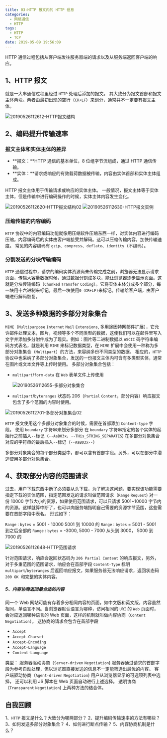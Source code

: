 ```yaml
---
title: 03-HTTP 报文内的 HTTP 信息
categories:
  - 网络通信
  - HTTP
tags:
  - HTTP
  - TCP
date: 2019-05-09 19:56:09
---
```


HTTP 通信过程包括从客户端发往服务器端的请求以及从服务端返回客户端的响应。

## 1、HTTP 报文

就是一大串通信过程里经过 `HTTP` 处理后添加的报文。
其大致分为报文首部和报文主体两块。两者由最初出现的空行（`CR+LF`）来划分，通常并不一定要有报文主体。

![20190526112612-HTTP报文结构](https://gitee.com/bookandmusic/imgs/raw/master/uPic/2020%2006/20190526112612-HTTP报文结构%20.png)

## 2、编码提升传输速率

### 报文主体和实体主体的差异

- **报文：**HTTP 通信的基本单位，8 位组字节流组成，通过 HTTP 通信传输。
- **实体：**请求或响应的有效载荷数据被传输，内容由实体首部和实体主体组成。

HTTP 报文主体用于传输请求或响应的实体主体。
一般情况，报文主体等于实体主体，但是传输中进行编码操作的时候，实体主体内容发生变化。

![20190526112620-HTTP报文结构02](https://gitee.com/bookandmusic/imgs/raw/master/uPic/2020%2006/20190526112620-HTTP报文结构02%20.png)
![20190526112630-HTTP报文实例](https://gitee.com/bookandmusic/imgs/raw/master/uPic/2020%2006/20190526112630-HTTP报文实例%20.png)

### 压缩传输的内容编码

`HTTP` 协议中的内容编码功能就像用压缩软件压缩东西一样，对实体内容进行编码压缩，内容编码后的实体由客户端接受并解码。这可以压缩传输内容，加快传输速度。
常见的内容编码有 `gzip`、`compress`、`deflate`、`identity`（不编码）。

### 分割发送的分块传输编码

`HTTP` 通信过程中，请求的编码实体资源尚未传输完成之前，浏览器无法显示请求页面，传输大容量数据时候，通过数据分割成多块，能让浏览器逐步显示页面。这就是分块传输编码（`Chunked` `Transfer` `Coding`）。它将实体主体分成多个部分，每一块用十六进制来标记，最后一块使用`0（CR+LF)`来标记。传输给客户端，由客户端进行解码恢复。

## 3、发送多种数据的多部分对象集合

`MIME`（`Multipurpose` `Internet` `Mail` `Extensions`, 多用途因特网邮件扩展），它允许邮件处理文本，图片，视频等多个不同类型的数据，这使我们可以在邮件里写入文字并添加多分附件成为了现实。例如：图片等二进制数据以 `ASCII` 码字符串编码方式表名，就是利用 `MIME` 来标记数据类型，在 `MIME` 扩展中会使用一种称为多部分对象集合（`Multipart`）的方法，来容纳多份不同类型的数据。
相应的，`HTTP` 协议中也采纳了多部分对象集合，发送的一份报文主体内可含有多类型实体，通常在图片或文本文件等上传时使用。
多部分对象集合包括：

* `multipart`/`form-data` 在 `Web` 表单文件上传使用

  ![20190526112655-多部分对象集合](https://gitee.com/bookandmusic/imgs/raw/master/uPic/2020%2006/20190526112655-多部分对象集合%20.png)

* `multipart`/`byteranges` 状态码 206（`Partial` `Content`，部分内容）响应报文包含了多个范围的内容时使用。

![20190526112701-多部分对象集合02](https://gitee.com/bookandmusic/imgs/raw/master/uPic/2020%2006/20190526112701-多部分对象集合02%20.png)

`HTTP` 报文使用这个多部分对象集合的时候，需要在首部添加 `Content-type` 字段。
使用 `boundary` 字符串来划分多部分
在 `boundary` 字符串指定的各个实体的起始行之前插入`--`标记（`--AaB03x`、`--THis_STRING_SEPARATES`)
在多部分对象集合对应的字符串的最后插入`--`标记（`--AaB03x--`）

多部分对象集合的每个部分类型中，都可以含有首部字段。另外，可以在部分中潜逃使用多部分对象集合。

## 4、获取部分内容的范围请求

过去，用户下载东西中断了必须要从头下载，为了解决这问题，要实现该功能需要指定下载的实体范围，指定范围发送的请求叫做范围请求（`Range` `Request`)
对一份 10000 字节大小的资源，如果使用范围请求，可以只请求 5001~10000 字节内的资源。这样就算中断了，也可以向服务端指明自己需要的资源字节范围，这些需要在首部字段中表名。
形式如下：

`Range` : `bytes` = 5001 - 10000
5001 到 10000 的
`Range` : `bytes` = 5001 -
5001 到之后全部的
`Range` : `bytes` = -3000, 5000 - 7000
从头到 3000， 5000 到 7000 的

![20190526112648-HTTP范围请求](https://gitee.com/bookandmusic/imgs/raw/master/uPic/2020%2006/20190526112648-HTTP范围请求%20.png)

针对范围请求，响应会返回状态码为 `206 Partial Content` 的响应报文，另外，对于多重范围的范围请求，响应会在首部字段 `Content-Type` 标明 `multipart`/`byteranges` 后返回响应报文，如果服务器无法响应请求，返回状态码 `200 OK `和完整的实体内容。

##### 5、内容协商返回最合适的内容

同一个 Web 网站可能有存着多分相同内容的页面，如中文版和英文版，内容虽然相同，单语言不同。当浏览器默认语言为哪种，访问相同的 `URI` 的 `Web` 页面时，会对应返回哪种语言的 Web 页面，这样的机制就叫做内容协商（`Content` `Negotiation`）。
这协商的请求会包含在首部字段

* `Accept`
* `Accept-Charset`
* `Accept-Encoding`
* `Accept-Language`
* `Content-Language`

类型：
服务器驱动协商（`Server-driven` `Negotiation`)
服务器通过请求的首部字段为参考自动处理，但以浏览器直接发送的信息不一定能筛选出最优的内容。
客户端驱动协商（`Agent-driven` `Negotiation`)
用户从浏览器显示的可选项列表中选择， 还可以利用 JS 脚本在 Web 页面自动进行上述选择。
透明协商（`Transparent` `Negotiation`)
上两种方法的结合体。

## 自我回顾

1、`HTTP` 报文是什么？大致分为哪两部分？
2、提升编码传输速率的方法有哪些？
3、如何发送多部分对象集合？
4、如何进行断点传输？
5、内容协商机制是什么？